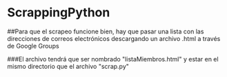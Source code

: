 # ScrappingPython


##Para que el scrapeo funcione bien, hay que pasar una lista con las direcciones de correos electrónicos descargando un archivo .html a través de Google Groups

###El archivo tendrá que ser nombrado "listaMiembros.html" y estar en el mismo directorio que el archivo "scrap.py"
